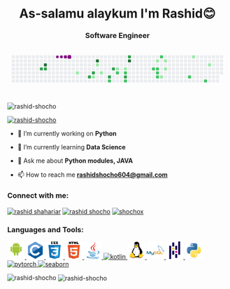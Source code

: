 <h1 align="center">As-salamu alaykum I'm Rashid😊</h1>
<h3 align="center">Software Engineer</h3>
<svg viewBox="-16 -32 880 192" width="880" height="192" xmlns="http://www.w3.org/2000/svg"><desc>Generated with https://github.com/Platane/snk</desc><style>@keyframes c0{73.32%{fill:var(--c3)}73.34%,to{fill:var(--ce)}}@keyframes c1{94.66%{fill:var(--c4)}94.68%,to{fill:var(--ce)}}@keyframes c2{72.88%{fill:var(--c3)}72.9%,to{fill:var(--ce)}}@keyframes c3{9.32%{fill:var(--c1)}9.34%,to{fill:var(--ce)}}@keyframes c4{67.1%{fill:var(--c3)}67.12%,to{fill:var(--ce)}}@keyframes c5{66.21%{fill:var(--c3)}66.23%,to{fill:var(--ce)}}@keyframes c6{15.1%{fill:var(--c1)}15.12%,to{fill:var(--ce)}}@keyframes c7{88.43%{fill:var(--c4)}88.45%,to{fill:var(--ce)}}@keyframes c8{12.43%{fill:var(--c1)}12.45%,to{fill:var(--ce)}}@keyframes c9{13.77%{fill:var(--c1)}13.79%,to{fill:var(--ce)}}@keyframes ca{62.21%{fill:var(--c3)}62.23%,to{fill:var(--ce)}}@keyframes cb{57.32%{fill:var(--c2)}57.34%,to{fill:var(--ce)}}@keyframes cc{63.55%{fill:var(--c3)}63.57%,to{fill:var(--ce)}}@keyframes cd{20.43%{fill:var(--c1)}20.45%,to{fill:var(--ce)}}@keyframes ce{55.55%{fill:var(--c2)}55.57%,to{fill:var(--ce)}}@keyframes cf{21.32%{fill:var(--c1)}21.34%,to{fill:var(--ce)}}@keyframes cg{54.66%{fill:var(--c2)}54.68%,to{fill:var(--ce)}}@keyframes ch{60.43%{fill:var(--c3)}60.45%,to{fill:var(--ce)}}@keyframes ci{59.99%{fill:var(--c2)}60.01%,to{fill:var(--ce)}}@keyframes cj{84.43%{fill:var(--c3)}84.45%,to{fill:var(--ce)}}@keyframes ck{84.88%{fill:var(--c4)}84.9%,to{fill:var(--ce)}}@keyframes cl{46.66%{fill:var(--c2)}46.68%,to{fill:var(--ce)}}@keyframes cm{25.77%{fill:var(--c1)}25.79%,to{fill:var(--ce)}}@keyframes cn{46.21%{fill:var(--c2)}46.23%,to{fill:var(--ce)}}@keyframes co{45.77%{fill:var(--c2)}45.79%,to{fill:var(--ce)}}@keyframes cp{45.32%{fill:var(--c2)}45.34%,to{fill:var(--ce)}}@keyframes cq{48.88%{fill:var(--c2)}48.9%,to{fill:var(--ce)}}@keyframes cr{28.88%{fill:var(--c1)}28.9%,to{fill:var(--ce)}}@keyframes cs{26.66%{fill:var(--c1)}26.68%,to{fill:var(--ce)}}@keyframes ct{27.55%{fill:var(--c1)}27.57%,to{fill:var(--ce)}}@keyframes cu{41.77%{fill:var(--c2)}41.79%,to{fill:var(--ce)}}@keyframes cv{34.66%{fill:var(--c1)}34.68%,to{fill:var(--ce)}}@keyframes cw{39.55%{fill:var(--c2)}39.57%,to{fill:var(--ce)}}@keyframes cx{37.32%{fill:var(--c1)}37.34%,to{fill:var(--ce)}}@keyframes u0{9.32%{transform:scale(0,1)}12.43%,9.34%{transform:scale(.08,1)}12.45%,13.77%{transform:scale(.17,1)}13.79%,15.1%{transform:scale(.25,1)}15.12%,20.43%{transform:scale(.33,1)}20.45%,21.32%{transform:scale(.42,1)}21.34%,25.77%{transform:scale(.5,1)}25.79%,26.66%{transform:scale(.58,1)}26.68%,27.55%{transform:scale(.67,1)}27.57%,28.88%{transform:scale(.75,1)}28.9%,34.66%{transform:scale(.83,1)}34.68%,37.32%{transform:scale(.92,1)}37.34%,to{transform:scale(1,1)}}@keyframes u1{39.55%{transform:scale(0,1)}39.57%,41.77%{transform:scale(.09,1)}41.79%,45.32%{transform:scale(.18,1)}45.34%,45.77%{transform:scale(.27,1)}45.79%,46.21%{transform:scale(.36,1)}46.23%,46.66%{transform:scale(.45,1)}46.68%,48.88%{transform:scale(.55,1)}48.9%,54.66%{transform:scale(.64,1)}54.68%,55.55%{transform:scale(.73,1)}55.57%,57.32%{transform:scale(.82,1)}57.34%,59.99%{transform:scale(.91,1)}60.01%,to{transform:scale(1,1)}}@keyframes u2{60.43%{transform:scale(0,1)}60.45%,62.21%{transform:scale(.13,1)}62.23%,63.55%{transform:scale(.25,1)}63.57%,66.21%{transform:scale(.38,1)}66.23%,67.1%{transform:scale(.5,1)}67.12%,72.88%{transform:scale(.63,1)}72.9%,73.32%{transform:scale(.75,1)}73.34%,84.43%{transform:scale(.88,1)}84.45%,to{transform:scale(1,1)}}@keyframes u3{84.88%{transform:scale(0,1)}84.9%,88.43%{transform:scale(.33,1)}88.45%,94.66%{transform:scale(.67,1)}94.68%,to{transform:scale(1,1)}}@keyframes s0{0%,99.56%{transform:translate(0,-16px)}.44%{transform:translate(0,0)}7.56%{transform:translate(256px,0)}9.33%{transform:translate(256px,64px)}10.67%,66.67%{transform:translate(304px,64px)}11.11%{transform:translate(304px,48px)}12%{transform:translate(336px,48px)}12.44%{transform:translate(336px,32px)}12.89%{transform:translate(352px,32px)}13.78%{transform:translate(352px,64px)}14.22%{transform:translate(336px,64px)}14.67%{transform:translate(336px,80px)}15.11%{transform:translate(320px,80px)}15.56%{transform:translate(320px,96px)}16.89%{transform:translate(368px,96px)}17.78%{transform:translate(368px,64px)}18.22%,62.67%{transform:translate(384px,64px)}19.11%{transform:translate(384px,32px)}20%{transform:translate(416px,32px)}20.44%{transform:translate(416px,48px)}24%{transform:translate(544px,48px)}24.44%{transform:translate(544px,32px)}25.33%{transform:translate(576px,32px)}25.78%{transform:translate(576px,16px)}26.67%{transform:translate(608px,16px)}27.56%{transform:translate(608px,48px)}28%{transform:translate(592px,48px)}28.89%{transform:translate(592px,80px)}31.56%{transform:translate(688px,80px)}32%{transform:translate(688px,64px)}32.89%{transform:translate(720px,64px)}34.67%{transform:translate(720px,0)}36.44%{transform:translate(784px,0)}37.33%{transform:translate(784px,32px)}37.78%{transform:translate(768px,32px)}39.56%{transform:translate(768px,96px)}40%{transform:translate(752px,96px)}40.44%{transform:translate(752px,80px)}45.33%{transform:translate(576px,80px)}46.22%{transform:translate(576px,48px)}46.67%{transform:translate(560px,48px)}47.11%{transform:translate(560px,32px)}48%{transform:translate(592px,32px)}48.89%{transform:translate(592px,0)}52%{transform:translate(480px,0)}52.89%{transform:translate(480px,32px)}53.78%{transform:translate(448px,32px)}54.67%{transform:translate(448px,64px)}56%,63.11%{transform:translate(400px,64px)}56.89%{transform:translate(400px,96px)}57.33%{transform:translate(384px,96px)}57.78%{transform:translate(384px,112px)}59.56%{transform:translate(448px,112px)}60.44%{transform:translate(448px,80px)}62.22%{transform:translate(384px,80px)}63.56%{transform:translate(400px,48px)}65.78%{transform:translate(320px,48px)}66.22%{transform:translate(320px,64px)}67.11%{transform:translate(304px,80px)}67.56%{transform:translate(288px,80px)}68.44%{transform:translate(288px,48px)}73.33%{transform:translate(112px,48px)}74.22%,95.56%{transform:translate(112px,16px)}80%{transform:translate(320px,16px)}80.44%{transform:translate(320px,0)}84.44%{transform:translate(464px,0)}84.89%{transform:translate(464px,16px)}94.22%{transform:translate(128px,16px)}94.67%{transform:translate(128px,32px)}95.11%{transform:translate(112px,32px)}96.89%{transform:translate(64px,16px)}97.33%{transform:translate(64px,0)}97.78%{transform:translate(48px,0)}98.22%{transform:translate(48px,-16px)}}@keyframes s1{0%,99.56%{transform:translate(16px,-16px)}.44%{transform:translate(0,-16px)}.89%{transform:translate(0,0)}8%{transform:translate(256px,0)}9.78%{transform:translate(256px,64px)}11.11%,67.11%{transform:translate(304px,64px)}11.56%{transform:translate(304px,48px)}12.44%{transform:translate(336px,48px)}12.89%{transform:translate(336px,32px)}13.33%{transform:translate(352px,32px)}14.22%{transform:translate(352px,64px)}14.67%{transform:translate(336px,64px)}15.11%{transform:translate(336px,80px)}15.56%{transform:translate(320px,80px)}16%{transform:translate(320px,96px)}17.33%{transform:translate(368px,96px)}18.22%{transform:translate(368px,64px)}18.67%,63.11%{transform:translate(384px,64px)}19.56%{transform:translate(384px,32px)}20.44%{transform:translate(416px,32px)}20.89%{transform:translate(416px,48px)}24.44%{transform:translate(544px,48px)}24.89%{transform:translate(544px,32px)}25.78%{transform:translate(576px,32px)}26.22%{transform:translate(576px,16px)}27.11%{transform:translate(608px,16px)}28%{transform:translate(608px,48px)}28.44%{transform:translate(592px,48px)}29.33%{transform:translate(592px,80px)}32%{transform:translate(688px,80px)}32.44%{transform:translate(688px,64px)}33.33%{transform:translate(720px,64px)}35.11%{transform:translate(720px,0)}36.89%{transform:translate(784px,0)}37.78%{transform:translate(784px,32px)}38.22%{transform:translate(768px,32px)}40%{transform:translate(768px,96px)}40.44%{transform:translate(752px,96px)}40.89%{transform:translate(752px,80px)}45.78%{transform:translate(576px,80px)}46.67%{transform:translate(576px,48px)}47.11%{transform:translate(560px,48px)}47.56%{transform:translate(560px,32px)}48.44%{transform:translate(592px,32px)}49.33%{transform:translate(592px,0)}52.44%{transform:translate(480px,0)}53.33%{transform:translate(480px,32px)}54.22%{transform:translate(448px,32px)}55.11%{transform:translate(448px,64px)}56.44%,63.56%{transform:translate(400px,64px)}57.33%{transform:translate(400px,96px)}57.78%{transform:translate(384px,96px)}58.22%{transform:translate(384px,112px)}60%{transform:translate(448px,112px)}60.89%{transform:translate(448px,80px)}62.67%{transform:translate(384px,80px)}64%{transform:translate(400px,48px)}66.22%{transform:translate(320px,48px)}66.67%{transform:translate(320px,64px)}67.56%{transform:translate(304px,80px)}68%{transform:translate(288px,80px)}68.89%{transform:translate(288px,48px)}73.78%{transform:translate(112px,48px)}74.67%,96%{transform:translate(112px,16px)}80.44%{transform:translate(320px,16px)}80.89%{transform:translate(320px,0)}84.89%{transform:translate(464px,0)}85.33%{transform:translate(464px,16px)}94.67%{transform:translate(128px,16px)}95.11%{transform:translate(128px,32px)}95.56%{transform:translate(112px,32px)}97.33%{transform:translate(64px,16px)}97.78%{transform:translate(64px,0)}98.22%{transform:translate(48px,0)}98.67%{transform:translate(48px,-16px)}}@keyframes s2{0%,99.56%{transform:translate(32px,-16px)}.89%{transform:translate(0,-16px)}1.33%{transform:translate(0,0)}8.44%{transform:translate(256px,0)}10.22%{transform:translate(256px,64px)}11.56%,67.56%{transform:translate(304px,64px)}12%{transform:translate(304px,48px)}12.89%{transform:translate(336px,48px)}13.33%{transform:translate(336px,32px)}13.78%{transform:translate(352px,32px)}14.67%{transform:translate(352px,64px)}15.11%{transform:translate(336px,64px)}15.56%{transform:translate(336px,80px)}16%{transform:translate(320px,80px)}16.44%{transform:translate(320px,96px)}17.78%{transform:translate(368px,96px)}18.67%{transform:translate(368px,64px)}19.11%,63.56%{transform:translate(384px,64px)}20%{transform:translate(384px,32px)}20.89%{transform:translate(416px,32px)}21.33%{transform:translate(416px,48px)}24.89%{transform:translate(544px,48px)}25.33%{transform:translate(544px,32px)}26.22%{transform:translate(576px,32px)}26.67%{transform:translate(576px,16px)}27.56%{transform:translate(608px,16px)}28.44%{transform:translate(608px,48px)}28.89%{transform:translate(592px,48px)}29.78%{transform:translate(592px,80px)}32.44%{transform:translate(688px,80px)}32.89%{transform:translate(688px,64px)}33.78%{transform:translate(720px,64px)}35.56%{transform:translate(720px,0)}37.33%{transform:translate(784px,0)}38.22%{transform:translate(784px,32px)}38.67%{transform:translate(768px,32px)}40.44%{transform:translate(768px,96px)}40.89%{transform:translate(752px,96px)}41.33%{transform:translate(752px,80px)}46.22%{transform:translate(576px,80px)}47.11%{transform:translate(576px,48px)}47.56%{transform:translate(560px,48px)}48%{transform:translate(560px,32px)}48.89%{transform:translate(592px,32px)}49.78%{transform:translate(592px,0)}52.89%{transform:translate(480px,0)}53.78%{transform:translate(480px,32px)}54.67%{transform:translate(448px,32px)}55.56%{transform:translate(448px,64px)}56.89%,64%{transform:translate(400px,64px)}57.78%{transform:translate(400px,96px)}58.22%{transform:translate(384px,96px)}58.67%{transform:translate(384px,112px)}60.44%{transform:translate(448px,112px)}61.33%{transform:translate(448px,80px)}63.11%{transform:translate(384px,80px)}64.44%{transform:translate(400px,48px)}66.67%{transform:translate(320px,48px)}67.11%{transform:translate(320px,64px)}68%{transform:translate(304px,80px)}68.44%{transform:translate(288px,80px)}69.33%{transform:translate(288px,48px)}74.22%{transform:translate(112px,48px)}75.11%,96.44%{transform:translate(112px,16px)}80.89%{transform:translate(320px,16px)}81.33%{transform:translate(320px,0)}85.33%{transform:translate(464px,0)}85.78%{transform:translate(464px,16px)}95.11%{transform:translate(128px,16px)}95.56%{transform:translate(128px,32px)}96%{transform:translate(112px,32px)}97.78%{transform:translate(64px,16px)}98.22%{transform:translate(64px,0)}98.67%{transform:translate(48px,0)}99.11%{transform:translate(48px,-16px)}}@keyframes s3{0%,99.56%{transform:translate(48px,-16px)}1.33%{transform:translate(0,-16px)}1.78%{transform:translate(0,0)}8.89%{transform:translate(256px,0)}10.67%{transform:translate(256px,64px)}12%,68%{transform:translate(304px,64px)}12.44%{transform:translate(304px,48px)}13.33%{transform:translate(336px,48px)}13.78%{transform:translate(336px,32px)}14.22%{transform:translate(352px,32px)}15.11%{transform:translate(352px,64px)}15.56%{transform:translate(336px,64px)}16%{transform:translate(336px,80px)}16.44%{transform:translate(320px,80px)}16.89%{transform:translate(320px,96px)}18.22%{transform:translate(368px,96px)}19.11%{transform:translate(368px,64px)}19.56%,64%{transform:translate(384px,64px)}20.44%{transform:translate(384px,32px)}21.33%{transform:translate(416px,32px)}21.78%{transform:translate(416px,48px)}25.33%{transform:translate(544px,48px)}25.78%{transform:translate(544px,32px)}26.67%{transform:translate(576px,32px)}27.11%{transform:translate(576px,16px)}28%{transform:translate(608px,16px)}28.89%{transform:translate(608px,48px)}29.33%{transform:translate(592px,48px)}30.22%{transform:translate(592px,80px)}32.89%{transform:translate(688px,80px)}33.33%{transform:translate(688px,64px)}34.22%{transform:translate(720px,64px)}36%{transform:translate(720px,0)}37.78%{transform:translate(784px,0)}38.67%{transform:translate(784px,32px)}39.11%{transform:translate(768px,32px)}40.89%{transform:translate(768px,96px)}41.33%{transform:translate(752px,96px)}41.78%{transform:translate(752px,80px)}46.67%{transform:translate(576px,80px)}47.56%{transform:translate(576px,48px)}48%{transform:translate(560px,48px)}48.44%{transform:translate(560px,32px)}49.33%{transform:translate(592px,32px)}50.22%{transform:translate(592px,0)}53.33%{transform:translate(480px,0)}54.22%{transform:translate(480px,32px)}55.11%{transform:translate(448px,32px)}56%{transform:translate(448px,64px)}57.33%,64.44%{transform:translate(400px,64px)}58.22%{transform:translate(400px,96px)}58.67%{transform:translate(384px,96px)}59.11%{transform:translate(384px,112px)}60.89%{transform:translate(448px,112px)}61.78%{transform:translate(448px,80px)}63.56%{transform:translate(384px,80px)}64.89%{transform:translate(400px,48px)}67.11%{transform:translate(320px,48px)}67.56%{transform:translate(320px,64px)}68.44%{transform:translate(304px,80px)}68.89%{transform:translate(288px,80px)}69.78%{transform:translate(288px,48px)}74.67%{transform:translate(112px,48px)}75.56%,96.89%{transform:translate(112px,16px)}81.33%{transform:translate(320px,16px)}81.78%{transform:translate(320px,0)}85.78%{transform:translate(464px,0)}86.22%{transform:translate(464px,16px)}95.56%{transform:translate(128px,16px)}96%{transform:translate(128px,32px)}96.44%{transform:translate(112px,32px)}98.22%{transform:translate(64px,16px)}98.67%{transform:translate(64px,0)}99.11%{transform:translate(48px,0)}}:root{--cb:#1b1f230a;--cs:purple;--ce:#ebedf0;--c0:#ebedf0;--c1:#9be9a8;--c2:#40c463;--c3:#30a14e;--c4:#216e39}@media (prefers-color-scheme:dark){:root{--cb:#1b1f230a;--cs:purple;--ce:#161b22;--c1:#01311f;--c2:#034525;--c3:#0f6d31;--c4:#00c647}}.c{shape-rendering:geometricPrecision;fill:var(--ce);stroke-width:1px;stroke:var(--cb);animation:none 22500ms linear infinite}.c.c0{fill:var(--c3);animation-name:c0}.c.c1{fill:var(--c4);animation-name:c1}.c.c2{fill:var(--c3);animation-name:c2}.c.c3{fill:var(--c1);animation-name:c3}.c.c4,.c.c5{fill:var(--c3);animation-name:c4}.c.c5{animation-name:c5}.c.c6{fill:var(--c1);animation-name:c6}.c.c7{fill:var(--c4);animation-name:c7}.c.c8,.c.c9{fill:var(--c1);animation-name:c8}.c.c9{animation-name:c9}.c.ca{fill:var(--c3);animation-name:ca}.c.cb{fill:var(--c2);animation-name:cb}.c.cc{fill:var(--c3);animation-name:cc}.c.cd{fill:var(--c1);animation-name:cd}.c.ce{fill:var(--c2);animation-name:ce}.c.cf{fill:var(--c1);animation-name:cf}.c.cg{fill:var(--c2);animation-name:cg}.c.ch{fill:var(--c3);animation-name:ch}.c.ci{fill:var(--c2);animation-name:ci}.c.cj{fill:var(--c3);animation-name:cj}.c.ck{fill:var(--c4);animation-name:ck}.c.cl{fill:var(--c2);animation-name:cl}.c.cm{fill:var(--c1);animation-name:cm}.c.cn{fill:var(--c2);animation-name:cn}.c.co,.c.cp,.c.cq{fill:var(--c2);animation-name:co}.c.cp,.c.cq{animation-name:cp}.c.cq{animation-name:cq}.c.cr,.c.cs,.c.ct{fill:var(--c1);animation-name:cr}.c.cs,.c.ct{animation-name:cs}.c.ct{animation-name:ct}.c.cu{fill:var(--c2);animation-name:cu}.c.cv{fill:var(--c1);animation-name:cv}.c.cw{fill:var(--c2);animation-name:cw}.c.cx{fill:var(--c1);animation-name:cx}.s,.u{animation:none linear 22500ms infinite}.u,.u.u0{transform-origin:0 0}.u{transform:scale(0,1)}.u.u0{fill:var(--c1);animation-name:u0}.u.u1{fill:var(--c2);animation-name:u1;transform-origin:299.3px 0}.u.u2{fill:var(--c3);animation-name:u2;transform-origin:573.6px 0}.u.u3{fill:var(--c4);animation-name:u3;transform-origin:773.2px 0}.s{shape-rendering:geometricPrecision;fill:var(--cs)}.s.s0{transform:translate(0,-16px);animation-name:s0}.s.s1{transform:translate(16px,-16px);animation-name:s1}.s.s2{transform:translate(32px,-16px);animation-name:s2}.s.s3{transform:translate(48px,-16px);animation-name:s3}</style><rect class="c" x="2" y="2" rx="2" ry="2" width="12" height="12"/><rect class="c" x="2" y="18" rx="2" ry="2" width="12" height="12"/><rect class="c" x="2" y="34" rx="2" ry="2" width="12" height="12"/><rect class="c" x="2" y="50" rx="2" ry="2" width="12" height="12"/><rect class="c" x="2" y="66" rx="2" ry="2" width="12" height="12"/><rect class="c" x="2" y="82" rx="2" ry="2" width="12" height="12"/><rect class="c" x="2" y="98" rx="2" ry="2" width="12" height="12"/><rect class="c" x="18" y="2" rx="2" ry="2" width="12" height="12"/><rect class="c" x="18" y="18" rx="2" ry="2" width="12" height="12"/><rect class="c" x="18" y="34" rx="2" ry="2" width="12" height="12"/><rect class="c" x="18" y="50" rx="2" ry="2" width="12" height="12"/><rect class="c" x="18" y="66" rx="2" ry="2" width="12" height="12"/><rect class="c" x="18" y="82" rx="2" ry="2" width="12" height="12"/><rect class="c" x="18" y="98" rx="2" ry="2" width="12" height="12"/><rect class="c" x="34" y="2" rx="2" ry="2" width="12" height="12"/><rect class="c" x="34" y="18" rx="2" ry="2" width="12" height="12"/><rect class="c" x="34" y="34" rx="2" ry="2" width="12" height="12"/><rect class="c" x="34" y="50" rx="2" ry="2" width="12" height="12"/><rect class="c" x="34" y="66" rx="2" ry="2" width="12" height="12"/><rect class="c" x="34" y="82" rx="2" ry="2" width="12" height="12"/><rect class="c" x="34" y="98" rx="2" ry="2" width="12" height="12"/><rect class="c" x="50" y="2" rx="2" ry="2" width="12" height="12"/><rect class="c" x="50" y="18" rx="2" ry="2" width="12" height="12"/><rect class="c" x="50" y="34" rx="2" ry="2" width="12" height="12"/><rect class="c" x="50" y="50" rx="2" ry="2" width="12" height="12"/><rect class="c" x="50" y="66" rx="2" ry="2" width="12" height="12"/><rect class="c" x="50" y="82" rx="2" ry="2" width="12" height="12"/><rect class="c" x="50" y="98" rx="2" ry="2" width="12" height="12"/><rect class="c" x="66" y="2" rx="2" ry="2" width="12" height="12"/><rect class="c" x="66" y="18" rx="2" ry="2" width="12" height="12"/><rect class="c" x="66" y="34" rx="2" ry="2" width="12" height="12"/><rect class="c" x="66" y="50" rx="2" ry="2" width="12" height="12"/><rect class="c" x="66" y="66" rx="2" ry="2" width="12" height="12"/><rect class="c" x="66" y="82" rx="2" ry="2" width="12" height="12"/><rect class="c" x="66" y="98" rx="2" ry="2" width="12" height="12"/><rect class="c" x="82" y="2" rx="2" ry="2" width="12" height="12"/><rect class="c" x="82" y="18" rx="2" ry="2" width="12" height="12"/><rect class="c" x="82" y="34" rx="2" ry="2" width="12" height="12"/><rect class="c" x="82" y="50" rx="2" ry="2" width="12" height="12"/><rect class="c" x="82" y="66" rx="2" ry="2" width="12" height="12"/><rect class="c" x="82" y="82" rx="2" ry="2" width="12" height="12"/><rect class="c" x="82" y="98" rx="2" ry="2" width="12" height="12"/><rect class="c" x="98" y="2" rx="2" ry="2" width="12" height="12"/><rect class="c" x="98" y="18" rx="2" ry="2" width="12" height="12"/><rect class="c" x="98" y="34" rx="2" ry="2" width="12" height="12"/><rect class="c" x="98" y="50" rx="2" ry="2" width="12" height="12"/><rect class="c" x="98" y="66" rx="2" ry="2" width="12" height="12"/><rect class="c" x="98" y="82" rx="2" ry="2" width="12" height="12"/><rect class="c" x="98" y="98" rx="2" ry="2" width="12" height="12"/><rect class="c" x="114" y="2" rx="2" ry="2" width="12" height="12"/><rect class="c" x="114" y="18" rx="2" ry="2" width="12" height="12"/><rect class="c" x="114" y="34" rx="2" ry="2" width="12" height="12"/><rect class="c c0" x="114" y="50" rx="2" ry="2" width="12" height="12"/><rect class="c" x="114" y="66" rx="2" ry="2" width="12" height="12"/><rect class="c" x="114" y="82" rx="2" ry="2" width="12" height="12"/><rect class="c" x="114" y="98" rx="2" ry="2" width="12" height="12"/><rect class="c" x="130" y="2" rx="2" ry="2" width="12" height="12"/><rect class="c" x="130" y="18" rx="2" ry="2" width="12" height="12"/><rect class="c c1" x="130" y="34" rx="2" ry="2" width="12" height="12"/><rect class="c c2" x="130" y="50" rx="2" ry="2" width="12" height="12"/><rect class="c" x="130" y="66" rx="2" ry="2" width="12" height="12"/><rect class="c" x="130" y="82" rx="2" ry="2" width="12" height="12"/><rect class="c" x="130" y="98" rx="2" ry="2" width="12" height="12"/><rect class="c" x="146" y="2" rx="2" ry="2" width="12" height="12"/><rect class="c" x="146" y="18" rx="2" ry="2" width="12" height="12"/><rect class="c" x="146" y="34" rx="2" ry="2" width="12" height="12"/><rect class="c" x="146" y="50" rx="2" ry="2" width="12" height="12"/><rect class="c" x="146" y="66" rx="2" ry="2" width="12" height="12"/><rect class="c" x="146" y="82" rx="2" ry="2" width="12" height="12"/><rect class="c" x="146" y="98" rx="2" ry="2" width="12" height="12"/><rect class="c" x="162" y="2" rx="2" ry="2" width="12" height="12"/><rect class="c" x="162" y="18" rx="2" ry="2" width="12" height="12"/><rect class="c" x="162" y="34" rx="2" ry="2" width="12" height="12"/><rect class="c" x="162" y="50" rx="2" ry="2" width="12" height="12"/><rect class="c" x="162" y="66" rx="2" ry="2" width="12" height="12"/><rect class="c" x="162" y="82" rx="2" ry="2" width="12" height="12"/><rect class="c" x="162" y="98" rx="2" ry="2" width="12" height="12"/><rect class="c" x="178" y="2" rx="2" ry="2" width="12" height="12"/><rect class="c" x="178" y="18" rx="2" ry="2" width="12" height="12"/><rect class="c" x="178" y="34" rx="2" ry="2" width="12" height="12"/><rect class="c" x="178" y="50" rx="2" ry="2" width="12" height="12"/><rect class="c" x="178" y="66" rx="2" ry="2" width="12" height="12"/><rect class="c" x="178" y="82" rx="2" ry="2" width="12" height="12"/><rect class="c" x="178" y="98" rx="2" ry="2" width="12" height="12"/><rect class="c" x="194" y="2" rx="2" ry="2" width="12" height="12"/><rect class="c" x="194" y="18" rx="2" ry="2" width="12" height="12"/><rect class="c" x="194" y="34" rx="2" ry="2" width="12" height="12"/><rect class="c" x="194" y="50" rx="2" ry="2" width="12" height="12"/><rect class="c" x="194" y="66" rx="2" ry="2" width="12" height="12"/><rect class="c" x="194" y="82" rx="2" ry="2" width="12" height="12"/><rect class="c" x="194" y="98" rx="2" ry="2" width="12" height="12"/><rect class="c" x="210" y="2" rx="2" ry="2" width="12" height="12"/><rect class="c" x="210" y="18" rx="2" ry="2" width="12" height="12"/><rect class="c" x="210" y="34" rx="2" ry="2" width="12" height="12"/><rect class="c" x="210" y="50" rx="2" ry="2" width="12" height="12"/><rect class="c" x="210" y="66" rx="2" ry="2" width="12" height="12"/><rect class="c" x="210" y="82" rx="2" ry="2" width="12" height="12"/><rect class="c" x="210" y="98" rx="2" ry="2" width="12" height="12"/><rect class="c" x="226" y="2" rx="2" ry="2" width="12" height="12"/><rect class="c" x="226" y="18" rx="2" ry="2" width="12" height="12"/><rect class="c" x="226" y="34" rx="2" ry="2" width="12" height="12"/><rect class="c" x="226" y="50" rx="2" ry="2" width="12" height="12"/><rect class="c" x="226" y="66" rx="2" ry="2" width="12" height="12"/><rect class="c" x="226" y="82" rx="2" ry="2" width="12" height="12"/><rect class="c" x="226" y="98" rx="2" ry="2" width="12" height="12"/><rect class="c" x="242" y="2" rx="2" ry="2" width="12" height="12"/><rect class="c" x="242" y="18" rx="2" ry="2" width="12" height="12"/><rect class="c" x="242" y="34" rx="2" ry="2" width="12" height="12"/><rect class="c" x="242" y="50" rx="2" ry="2" width="12" height="12"/><rect class="c" x="242" y="66" rx="2" ry="2" width="12" height="12"/><rect class="c" x="242" y="82" rx="2" ry="2" width="12" height="12"/><rect class="c" x="242" y="98" rx="2" ry="2" width="12" height="12"/><rect class="c" x="258" y="2" rx="2" ry="2" width="12" height="12"/><rect class="c" x="258" y="18" rx="2" ry="2" width="12" height="12"/><rect class="c" x="258" y="34" rx="2" ry="2" width="12" height="12"/><rect class="c" x="258" y="50" rx="2" ry="2" width="12" height="12"/><rect class="c c3" x="258" y="66" rx="2" ry="2" width="12" height="12"/><rect class="c" x="258" y="82" rx="2" ry="2" width="12" height="12"/><rect class="c" x="258" y="98" rx="2" ry="2" width="12" height="12"/><rect class="c" x="274" y="2" rx="2" ry="2" width="12" height="12"/><rect class="c" x="274" y="18" rx="2" ry="2" width="12" height="12"/><rect class="c" x="274" y="34" rx="2" ry="2" width="12" height="12"/><rect class="c" x="274" y="50" rx="2" ry="2" width="12" height="12"/><rect class="c" x="274" y="66" rx="2" ry="2" width="12" height="12"/><rect class="c" x="274" y="82" rx="2" ry="2" width="12" height="12"/><rect class="c" x="274" y="98" rx="2" ry="2" width="12" height="12"/><rect class="c" x="290" y="2" rx="2" ry="2" width="12" height="12"/><rect class="c" x="290" y="18" rx="2" ry="2" width="12" height="12"/><rect class="c" x="290" y="34" rx="2" ry="2" width="12" height="12"/><rect class="c" x="290" y="50" rx="2" ry="2" width="12" height="12"/><rect class="c" x="290" y="66" rx="2" ry="2" width="12" height="12"/><rect class="c" x="290" y="82" rx="2" ry="2" width="12" height="12"/><rect class="c" x="290" y="98" rx="2" ry="2" width="12" height="12"/><rect class="c" x="306" y="2" rx="2" ry="2" width="12" height="12"/><rect class="c" x="306" y="18" rx="2" ry="2" width="12" height="12"/><rect class="c" x="306" y="34" rx="2" ry="2" width="12" height="12"/><rect class="c" x="306" y="50" rx="2" ry="2" width="12" height="12"/><rect class="c" x="306" y="66" rx="2" ry="2" width="12" height="12"/><rect class="c c4" x="306" y="82" rx="2" ry="2" width="12" height="12"/><rect class="c" x="306" y="98" rx="2" ry="2" width="12" height="12"/><rect class="c" x="322" y="2" rx="2" ry="2" width="12" height="12"/><rect class="c" x="322" y="18" rx="2" ry="2" width="12" height="12"/><rect class="c" x="322" y="34" rx="2" ry="2" width="12" height="12"/><rect class="c" x="322" y="50" rx="2" ry="2" width="12" height="12"/><rect class="c c5" x="322" y="66" rx="2" ry="2" width="12" height="12"/><rect class="c c6" x="322" y="82" rx="2" ry="2" width="12" height="12"/><rect class="c" x="322" y="98" rx="2" ry="2" width="12" height="12"/><rect class="c" x="338" y="2" rx="2" ry="2" width="12" height="12"/><rect class="c c7" x="338" y="18" rx="2" ry="2" width="12" height="12"/><rect class="c c8" x="338" y="34" rx="2" ry="2" width="12" height="12"/><rect class="c" x="338" y="50" rx="2" ry="2" width="12" height="12"/><rect class="c" x="338" y="66" rx="2" ry="2" width="12" height="12"/><rect class="c" x="338" y="82" rx="2" ry="2" width="12" height="12"/><rect class="c" x="338" y="98" rx="2" ry="2" width="12" height="12"/><rect class="c" x="354" y="2" rx="2" ry="2" width="12" height="12"/><rect class="c" x="354" y="18" rx="2" ry="2" width="12" height="12"/><rect class="c" x="354" y="34" rx="2" ry="2" width="12" height="12"/><rect class="c" x="354" y="50" rx="2" ry="2" width="12" height="12"/><rect class="c c9" x="354" y="66" rx="2" ry="2" width="12" height="12"/><rect class="c" x="354" y="82" rx="2" ry="2" width="12" height="12"/><rect class="c" x="354" y="98" rx="2" ry="2" width="12" height="12"/><rect class="c" x="370" y="2" rx="2" ry="2" width="12" height="12"/><rect class="c" x="370" y="18" rx="2" ry="2" width="12" height="12"/><rect class="c" x="370" y="34" rx="2" ry="2" width="12" height="12"/><rect class="c" x="370" y="50" rx="2" ry="2" width="12" height="12"/><rect class="c" x="370" y="66" rx="2" ry="2" width="12" height="12"/><rect class="c" x="370" y="82" rx="2" ry="2" width="12" height="12"/><rect class="c" x="370" y="98" rx="2" ry="2" width="12" height="12"/><rect class="c" x="386" y="2" rx="2" ry="2" width="12" height="12"/><rect class="c" x="386" y="18" rx="2" ry="2" width="12" height="12"/><rect class="c" x="386" y="34" rx="2" ry="2" width="12" height="12"/><rect class="c" x="386" y="50" rx="2" ry="2" width="12" height="12"/><rect class="c" x="386" y="66" rx="2" ry="2" width="12" height="12"/><rect class="c ca" x="386" y="82" rx="2" ry="2" width="12" height="12"/><rect class="c cb" x="386" y="98" rx="2" ry="2" width="12" height="12"/><rect class="c" x="402" y="2" rx="2" ry="2" width="12" height="12"/><rect class="c" x="402" y="18" rx="2" ry="2" width="12" height="12"/><rect class="c" x="402" y="34" rx="2" ry="2" width="12" height="12"/><rect class="c cc" x="402" y="50" rx="2" ry="2" width="12" height="12"/><rect class="c" x="402" y="66" rx="2" ry="2" width="12" height="12"/><rect class="c" x="402" y="82" rx="2" ry="2" width="12" height="12"/><rect class="c" x="402" y="98" rx="2" ry="2" width="12" height="12"/><rect class="c" x="418" y="2" rx="2" ry="2" width="12" height="12"/><rect class="c" x="418" y="18" rx="2" ry="2" width="12" height="12"/><rect class="c" x="418" y="34" rx="2" ry="2" width="12" height="12"/><rect class="c cd" x="418" y="50" rx="2" ry="2" width="12" height="12"/><rect class="c ce" x="418" y="66" rx="2" ry="2" width="12" height="12"/><rect class="c" x="418" y="82" rx="2" ry="2" width="12" height="12"/><rect class="c" x="418" y="98" rx="2" ry="2" width="12" height="12"/><rect class="c" x="434" y="2" rx="2" ry="2" width="12" height="12"/><rect class="c" x="434" y="18" rx="2" ry="2" width="12" height="12"/><rect class="c" x="434" y="34" rx="2" ry="2" width="12" height="12"/><rect class="c" x="434" y="50" rx="2" ry="2" width="12" height="12"/><rect class="c" x="434" y="66" rx="2" ry="2" width="12" height="12"/><rect class="c" x="434" y="82" rx="2" ry="2" width="12" height="12"/><rect class="c" x="434" y="98" rx="2" ry="2" width="12" height="12"/><rect class="c" x="450" y="2" rx="2" ry="2" width="12" height="12"/><rect class="c" x="450" y="18" rx="2" ry="2" width="12" height="12"/><rect class="c" x="450" y="34" rx="2" ry="2" width="12" height="12"/><rect class="c cf" x="450" y="50" rx="2" ry="2" width="12" height="12"/><rect class="c cg" x="450" y="66" rx="2" ry="2" width="12" height="12"/><rect class="c ch" x="450" y="82" rx="2" ry="2" width="12" height="12"/><rect class="c ci" x="450" y="98" rx="2" ry="2" width="12" height="12"/><rect class="c cj" x="466" y="2" rx="2" ry="2" width="12" height="12"/><rect class="c ck" x="466" y="18" rx="2" ry="2" width="12" height="12"/><rect class="c" x="466" y="34" rx="2" ry="2" width="12" height="12"/><rect class="c" x="466" y="50" rx="2" ry="2" width="12" height="12"/><rect class="c" x="466" y="66" rx="2" ry="2" width="12" height="12"/><rect class="c" x="466" y="82" rx="2" ry="2" width="12" height="12"/><rect class="c" x="466" y="98" rx="2" ry="2" width="12" height="12"/><rect class="c" x="482" y="2" rx="2" ry="2" width="12" height="12"/><rect class="c" x="482" y="18" rx="2" ry="2" width="12" height="12"/><rect class="c" x="482" y="34" rx="2" ry="2" width="12" height="12"/><rect class="c" x="482" y="50" rx="2" ry="2" width="12" height="12"/><rect class="c" x="482" y="66" rx="2" ry="2" width="12" height="12"/><rect class="c" x="482" y="82" rx="2" ry="2" width="12" height="12"/><rect class="c" x="482" y="98" rx="2" ry="2" width="12" height="12"/><rect class="c" x="498" y="2" rx="2" ry="2" width="12" height="12"/><rect class="c" x="498" y="18" rx="2" ry="2" width="12" height="12"/><rect class="c" x="498" y="34" rx="2" ry="2" width="12" height="12"/><rect class="c" x="498" y="50" rx="2" ry="2" width="12" height="12"/><rect class="c" x="498" y="66" rx="2" ry="2" width="12" height="12"/><rect class="c" x="498" y="82" rx="2" ry="2" width="12" height="12"/><rect class="c" x="498" y="98" rx="2" ry="2" width="12" height="12"/><rect class="c" x="514" y="2" rx="2" ry="2" width="12" height="12"/><rect class="c" x="514" y="18" rx="2" ry="2" width="12" height="12"/><rect class="c" x="514" y="34" rx="2" ry="2" width="12" height="12"/><rect class="c" x="514" y="50" rx="2" ry="2" width="12" height="12"/><rect class="c" x="514" y="66" rx="2" ry="2" width="12" height="12"/><rect class="c" x="514" y="82" rx="2" ry="2" width="12" height="12"/><rect class="c" x="514" y="98" rx="2" ry="2" width="12" height="12"/><rect class="c" x="530" y="2" rx="2" ry="2" width="12" height="12"/><rect class="c" x="530" y="18" rx="2" ry="2" width="12" height="12"/><rect class="c" x="530" y="34" rx="2" ry="2" width="12" height="12"/><rect class="c" x="530" y="50" rx="2" ry="2" width="12" height="12"/><rect class="c" x="530" y="66" rx="2" ry="2" width="12" height="12"/><rect class="c" x="530" y="82" rx="2" ry="2" width="12" height="12"/><rect class="c" x="530" y="98" rx="2" ry="2" width="12" height="12"/><rect class="c" x="546" y="2" rx="2" ry="2" width="12" height="12"/><rect class="c" x="546" y="18" rx="2" ry="2" width="12" height="12"/><rect class="c" x="546" y="34" rx="2" ry="2" width="12" height="12"/><rect class="c" x="546" y="50" rx="2" ry="2" width="12" height="12"/><rect class="c" x="546" y="66" rx="2" ry="2" width="12" height="12"/><rect class="c" x="546" y="82" rx="2" ry="2" width="12" height="12"/><rect class="c" x="546" y="98" rx="2" ry="2" width="12" height="12"/><rect class="c" x="562" y="2" rx="2" ry="2" width="12" height="12"/><rect class="c" x="562" y="18" rx="2" ry="2" width="12" height="12"/><rect class="c" x="562" y="34" rx="2" ry="2" width="12" height="12"/><rect class="c cl" x="562" y="50" rx="2" ry="2" width="12" height="12"/><rect class="c" x="562" y="66" rx="2" ry="2" width="12" height="12"/><rect class="c" x="562" y="82" rx="2" ry="2" width="12" height="12"/><rect class="c" x="562" y="98" rx="2" ry="2" width="12" height="12"/><rect class="c" x="578" y="2" rx="2" ry="2" width="12" height="12"/><rect class="c cm" x="578" y="18" rx="2" ry="2" width="12" height="12"/><rect class="c" x="578" y="34" rx="2" ry="2" width="12" height="12"/><rect class="c cn" x="578" y="50" rx="2" ry="2" width="12" height="12"/><rect class="c co" x="578" y="66" rx="2" ry="2" width="12" height="12"/><rect class="c cp" x="578" y="82" rx="2" ry="2" width="12" height="12"/><rect class="c" x="578" y="98" rx="2" ry="2" width="12" height="12"/><rect class="c cq" x="594" y="2" rx="2" ry="2" width="12" height="12"/><rect class="c" x="594" y="18" rx="2" ry="2" width="12" height="12"/><rect class="c" x="594" y="34" rx="2" ry="2" width="12" height="12"/><rect class="c" x="594" y="50" rx="2" ry="2" width="12" height="12"/><rect class="c" x="594" y="66" rx="2" ry="2" width="12" height="12"/><rect class="c cr" x="594" y="82" rx="2" ry="2" width="12" height="12"/><rect class="c" x="594" y="98" rx="2" ry="2" width="12" height="12"/><rect class="c" x="610" y="2" rx="2" ry="2" width="12" height="12"/><rect class="c cs" x="610" y="18" rx="2" ry="2" width="12" height="12"/><rect class="c" x="610" y="34" rx="2" ry="2" width="12" height="12"/><rect class="c ct" x="610" y="50" rx="2" ry="2" width="12" height="12"/><rect class="c" x="610" y="66" rx="2" ry="2" width="12" height="12"/><rect class="c" x="610" y="82" rx="2" ry="2" width="12" height="12"/><rect class="c" x="610" y="98" rx="2" ry="2" width="12" height="12"/><rect class="c" x="626" y="2" rx="2" ry="2" width="12" height="12"/><rect class="c" x="626" y="18" rx="2" ry="2" width="12" height="12"/><rect class="c" x="626" y="34" rx="2" ry="2" width="12" height="12"/><rect class="c" x="626" y="50" rx="2" ry="2" width="12" height="12"/><rect class="c" x="626" y="66" rx="2" ry="2" width="12" height="12"/><rect class="c" x="626" y="82" rx="2" ry="2" width="12" height="12"/><rect class="c" x="626" y="98" rx="2" ry="2" width="12" height="12"/><rect class="c" x="642" y="2" rx="2" ry="2" width="12" height="12"/><rect class="c" x="642" y="18" rx="2" ry="2" width="12" height="12"/><rect class="c" x="642" y="34" rx="2" ry="2" width="12" height="12"/><rect class="c" x="642" y="50" rx="2" ry="2" width="12" height="12"/><rect class="c" x="642" y="66" rx="2" ry="2" width="12" height="12"/><rect class="c" x="642" y="82" rx="2" ry="2" width="12" height="12"/><rect class="c" x="642" y="98" rx="2" ry="2" width="12" height="12"/><rect class="c" x="658" y="2" rx="2" ry="2" width="12" height="12"/><rect class="c" x="658" y="18" rx="2" ry="2" width="12" height="12"/><rect class="c" x="658" y="34" rx="2" ry="2" width="12" height="12"/><rect class="c" x="658" y="50" rx="2" ry="2" width="12" height="12"/><rect class="c" x="658" y="66" rx="2" ry="2" width="12" height="12"/><rect class="c" x="658" y="82" rx="2" ry="2" width="12" height="12"/><rect class="c" x="658" y="98" rx="2" ry="2" width="12" height="12"/><rect class="c" x="674" y="2" rx="2" ry="2" width="12" height="12"/><rect class="c" x="674" y="18" rx="2" ry="2" width="12" height="12"/><rect class="c" x="674" y="34" rx="2" ry="2" width="12" height="12"/><rect class="c" x="674" y="50" rx="2" ry="2" width="12" height="12"/><rect class="c" x="674" y="66" rx="2" ry="2" width="12" height="12"/><rect class="c" x="674" y="82" rx="2" ry="2" width="12" height="12"/><rect class="c" x="674" y="98" rx="2" ry="2" width="12" height="12"/><rect class="c" x="690" y="2" rx="2" ry="2" width="12" height="12"/><rect class="c" x="690" y="18" rx="2" ry="2" width="12" height="12"/><rect class="c" x="690" y="34" rx="2" ry="2" width="12" height="12"/><rect class="c" x="690" y="50" rx="2" ry="2" width="12" height="12"/><rect class="c" x="690" y="66" rx="2" ry="2" width="12" height="12"/><rect class="c" x="690" y="82" rx="2" ry="2" width="12" height="12"/><rect class="c" x="690" y="98" rx="2" ry="2" width="12" height="12"/><rect class="c" x="706" y="2" rx="2" ry="2" width="12" height="12"/><rect class="c" x="706" y="18" rx="2" ry="2" width="12" height="12"/><rect class="c" x="706" y="34" rx="2" ry="2" width="12" height="12"/><rect class="c" x="706" y="50" rx="2" ry="2" width="12" height="12"/><rect class="c" x="706" y="66" rx="2" ry="2" width="12" height="12"/><rect class="c cu" x="706" y="82" rx="2" ry="2" width="12" height="12"/><rect class="c" x="706" y="98" rx="2" ry="2" width="12" height="12"/><rect class="c cv" x="722" y="2" rx="2" ry="2" width="12" height="12"/><rect class="c" x="722" y="18" rx="2" ry="2" width="12" height="12"/><rect class="c" x="722" y="34" rx="2" ry="2" width="12" height="12"/><rect class="c" x="722" y="50" rx="2" ry="2" width="12" height="12"/><rect class="c" x="722" y="66" rx="2" ry="2" width="12" height="12"/><rect class="c" x="722" y="82" rx="2" ry="2" width="12" height="12"/><rect class="c" x="722" y="98" rx="2" ry="2" width="12" height="12"/><rect class="c" x="738" y="2" rx="2" ry="2" width="12" height="12"/><rect class="c" x="738" y="18" rx="2" ry="2" width="12" height="12"/><rect class="c" x="738" y="34" rx="2" ry="2" width="12" height="12"/><rect class="c" x="738" y="50" rx="2" ry="2" width="12" height="12"/><rect class="c" x="738" y="66" rx="2" ry="2" width="12" height="12"/><rect class="c" x="738" y="82" rx="2" ry="2" width="12" height="12"/><rect class="c" x="738" y="98" rx="2" ry="2" width="12" height="12"/><rect class="c" x="754" y="2" rx="2" ry="2" width="12" height="12"/><rect class="c" x="754" y="18" rx="2" ry="2" width="12" height="12"/><rect class="c" x="754" y="34" rx="2" ry="2" width="12" height="12"/><rect class="c" x="754" y="50" rx="2" ry="2" width="12" height="12"/><rect class="c" x="754" y="66" rx="2" ry="2" width="12" height="12"/><rect class="c" x="754" y="82" rx="2" ry="2" width="12" height="12"/><rect class="c" x="754" y="98" rx="2" ry="2" width="12" height="12"/><rect class="c" x="770" y="2" rx="2" ry="2" width="12" height="12"/><rect class="c" x="770" y="18" rx="2" ry="2" width="12" height="12"/><rect class="c" x="770" y="34" rx="2" ry="2" width="12" height="12"/><rect class="c" x="770" y="50" rx="2" ry="2" width="12" height="12"/><rect class="c" x="770" y="66" rx="2" ry="2" width="12" height="12"/><rect class="c" x="770" y="82" rx="2" ry="2" width="12" height="12"/><rect class="c cw" x="770" y="98" rx="2" ry="2" width="12" height="12"/><rect class="c" x="786" y="2" rx="2" ry="2" width="12" height="12"/><rect class="c" x="786" y="18" rx="2" ry="2" width="12" height="12"/><rect class="c cx" x="786" y="34" rx="2" ry="2" width="12" height="12"/><rect class="c" x="786" y="50" rx="2" ry="2" width="12" height="12"/><rect class="c" x="786" y="66" rx="2" ry="2" width="12" height="12"/><rect class="c" x="786" y="82" rx="2" ry="2" width="12" height="12"/><rect class="c" x="786" y="98" rx="2" ry="2" width="12" height="12"/><rect class="c" x="802" y="2" rx="2" ry="2" width="12" height="12"/><rect class="c" x="802" y="18" rx="2" ry="2" width="12" height="12"/><rect class="c" x="802" y="34" rx="2" ry="2" width="12" height="12"/><rect class="c" x="802" y="50" rx="2" ry="2" width="12" height="12"/><rect class="c" x="802" y="66" rx="2" ry="2" width="12" height="12"/><rect class="c" x="802" y="82" rx="2" ry="2" width="12" height="12"/><rect class="c" x="802" y="98" rx="2" ry="2" width="12" height="12"/><rect class="c" x="818" y="2" rx="2" ry="2" width="12" height="12"/><rect class="c" x="818" y="18" rx="2" ry="2" width="12" height="12"/><rect class="c" x="818" y="34" rx="2" ry="2" width="12" height="12"/><rect class="c" x="818" y="50" rx="2" ry="2" width="12" height="12"/><rect class="c" x="818" y="66" rx="2" ry="2" width="12" height="12"/><rect class="c" x="818" y="82" rx="2" ry="2" width="12" height="12"/><rect class="c" x="818" y="98" rx="2" ry="2" width="12" height="12"/><rect class="c" x="834" y="2" rx="2" ry="2" width="12" height="12"/><rect class="c" x="834" y="18" rx="2" ry="2" width="12" height="12"/><rect class="c" x="834" y="34" rx="2" ry="2" width="12" height="12"/><rect class="c" x="834" y="50" rx="2" ry="2" width="12" height="12"/><rect class="c" x="834" y="66" rx="2" ry="2" width="12" height="12"/><rect class="u u0" height="12" width="299.9" x="0.0" y="144"/><rect class="u u1" height="12" width="275.0" x="299.3" y="144"/><rect class="u u2" height="12" width="200.1" x="573.6" y="144"/><rect class="u u3" height="12" width="75.4" x="773.2" y="144"/><rect class="s s0" x="0.8" y="0.8" width="14.4" height="14.4" rx="4.5" ry="4.5"/><rect class="s s1" x="1.8" y="1.8" width="12.3" height="12.3" rx="4.1" ry="4.1"/><rect class="s s2" x="2.6" y="2.6" width="10.8" height="10.8" rx="3.6" ry="3.6"/><rect class="s s3" x="3.0" y="3.0" width="9.9" height="9.9" rx="3.3" ry="3.3"/></svg>

<p align="left"> <img src="https://komarev.com/ghpvc/?username=rashid-shocho&label=Profile%20views&color=0e75b6&style=flat" alt="rashid-shocho" /> </p>



<p align="left"> <a href="https://github.com/ryo-ma/github-profile-trophy"><img src="https://github-profile-trophy.vercel.app/?username=rashid-shocho" alt="rashid-shocho" /></a> </p>

- 🔭 I’m currently working on **Python**

- 🌱 I’m currently learning **Data Science**

- 💬 Ask me about **Python modules, JAVA**

- 📫 How to reach me **rashidshocho604@gmail.com**

<h3 align="left">Connect with me:</h3>
<p align="left">
<a href="https://linkedin.com/in/rashid shahariar" target="blank"><img align="center" src="https://raw.githubusercontent.com/rahuldkjain/github-profile-readme-generator/master/src/images/icons/Social/linked-in-alt.svg" alt="rashid shahariar" height="30" width="40" /></a>
<a href="https://fb.com/rashid shocho" target="blank"><img align="center" src="https://raw.githubusercontent.com/rahuldkjain/github-profile-readme-generator/master/src/images/icons/Social/facebook.svg" alt="rashid shocho" height="30" width="40" /></a>
<a href="https://www.leetcode.com/shochox" target="blank"><img align="center" src="https://raw.githubusercontent.com/rahuldkjain/github-profile-readme-generator/master/src/images/icons/Social/leet-code.svg" alt="shochox" height="30" width="40" /></a>
</p>

<h3 align="left">Languages and Tools:</h3>
<p align="left"> <a href="https://developer.android.com" target="_blank" rel="noreferrer"> <img src="https://raw.githubusercontent.com/devicons/devicon/master/icons/android/android-original-wordmark.svg" alt="android" width="40" height="40"/> </a> <a href="https://www.cprogramming.com/" target="_blank" rel="noreferrer"> <img src="https://raw.githubusercontent.com/devicons/devicon/master/icons/c/c-original.svg" alt="c" width="40" height="40"/> </a> <a href="https://www.w3schools.com/css/" target="_blank" rel="noreferrer"> <img src="https://raw.githubusercontent.com/devicons/devicon/master/icons/css3/css3-original-wordmark.svg" alt="css3" width="40" height="40"/> </a> <a href="https://www.w3.org/html/" target="_blank" rel="noreferrer"> <img src="https://raw.githubusercontent.com/devicons/devicon/master/icons/html5/html5-original-wordmark.svg" alt="html5" width="40" height="40"/> </a> <a href="https://www.java.com" target="_blank" rel="noreferrer"> <img src="https://raw.githubusercontent.com/devicons/devicon/master/icons/java/java-original.svg" alt="java" width="40" height="40"/> </a> <a href="https://kotlinlang.org" target="_blank" rel="noreferrer"> <img src="https://www.vectorlogo.zone/logos/kotlinlang/kotlinlang-icon.svg" alt="kotlin" width="40" height="40"/> </a> <a href="https://www.linux.org/" target="_blank" rel="noreferrer"> <img src="https://raw.githubusercontent.com/devicons/devicon/master/icons/linux/linux-original.svg" alt="linux" width="40" height="40"/> </a> <a href="https://www.mysql.com/" target="_blank" rel="noreferrer"> <img src="https://raw.githubusercontent.com/devicons/devicon/master/icons/mysql/mysql-original-wordmark.svg" alt="mysql" width="40" height="40"/> </a> <a href="https://pandas.pydata.org/" target="_blank" rel="noreferrer"> <img src="https://raw.githubusercontent.com/devicons/devicon/2ae2a900d2f041da66e950e4d48052658d850630/icons/pandas/pandas-original.svg" alt="pandas" width="40" height="40"/> </a> <a href="https://www.python.org" target="_blank" rel="noreferrer"> <img src="https://raw.githubusercontent.com/devicons/devicon/master/icons/python/python-original.svg" alt="python" width="40" height="40"/> </a> <a href="https://pytorch.org/" target="_blank" rel="noreferrer"> <img src="https://www.vectorlogo.zone/logos/pytorch/pytorch-icon.svg" alt="pytorch" width="40" height="40"/> </a> <a href="https://seaborn.pydata.org/" target="_blank" rel="noreferrer"> <img src="https://seaborn.pydata.org/_images/logo-mark-lightbg.svg" alt="seaborn" width="40" height="40"/> </a> </p>

<p><img align="left" src="https://github-readme-stats.vercel.app/api/top-langs?username=rashid-shocho&show_icons=true&locale=en&layout=compact" alt="rashid-shocho" /></p>

<p>&nbsp;<img align="center" src="https://github-readme-stats.vercel.app/api?username=rashid-shocho&show_icons=true&locale=en" alt="rashid-shocho" /></p>

